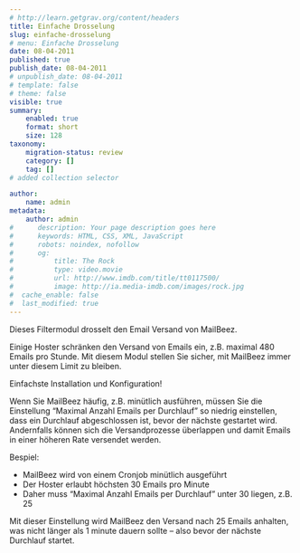 ```yaml
---
# http://learn.getgrav.org/content/headers
title: Einfache Drosselung
slug: einfache-drosselung
# menu: Einfache Drosselung
date: 08-04-2011
published: true
publish_date: 08-04-2011
# unpublish_date: 08-04-2011
# template: false
# theme: false
visible: true
summary:
    enabled: true
    format: short
    size: 128
taxonomy:
    migration-status: review
    category: []
    tag: []
# added collection selector

author:
    name: admin
metadata:
    author: admin
#      description: Your page description goes here
#      keywords: HTML, CSS, XML, JavaScript
#      robots: noindex, nofollow
#      og:
#          title: The Rock
#          type: video.movie
#          url: http://www.imdb.com/title/tt0117500/
#          image: http://ia.media-imdb.com/images/rock.jpg
#  cache_enable: false
#  last_modified: true
---
```


Dieses Filtermodul drosselt den Email Versand von MailBeez.

Einige Hoster schränken den Versand von Emails ein, z.B. maximal 480 Emails pro Stunde. Mit diesem Modul stellen Sie sicher, mit MailBeez immer unter diesem Limit zu bleiben.

Einfachste Installation und Konfiguration!

Wenn Sie MailBeez häufig, z.B. minütlich ausführen, müssen Sie die Einstellung “Maximal Anzahl Emails per Durchlauf” so niedrig einstellen, dass ein Durchlauf abgeschlossen ist, bevor der nächste gestartet wird. Andernfalls können sich die Versandprozesse überlappen und damit Emails in einer höheren Rate versendet werden.

Bespiel:

- MailBeez wird von einem Cronjob minütlich ausgeführt
- Der Hoster erlaubt höchsten 30 Emails pro Minute
- Daher muss “Maximal Anzahl Emails per Durchlauf” unter 30 liegen, z.B. 25

Mit dieser Einstellung wird MailBeez den Versand nach 25 Emails anhalten, was nicht länger als 1 minute dauern sollte – also bevor der nächste Durchlauf startet.

 
